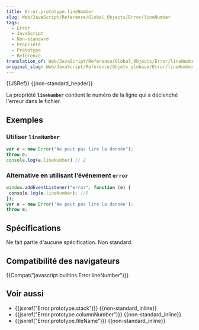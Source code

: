 ```yaml
---
title: Error.prototype.lineNumber
slug: Web/JavaScript/Reference/Global_Objects/Error/lineNumber
tags:
  - Error
  - JavaScript
  - Non-standard
  - Propriété
  - Prototype
  - Reference
translation_of: Web/JavaScript/Reference/Global_Objects/Error/lineNumber
original_slug: Web/JavaScript/Reference/Objets_globaux/Error/lineNumber
---
```

{{JSRef}} {{non-standard_header}}

La propriété **`lineNumber`** contient le numéro de la ligne qui a déclenché l'erreur dans le fichier.

## Exemples

### Utiliser `lineNumber`

```js
var e = new Error("Ne peut pas lire la donnée");
throw e;
console.log(e.lineNumber) // 2
```

### Alternative en utilisant l'événement `error`

```js
window.addEventListener("error", function (e) {
 console.log(e.lineNumber); //5
});
var e = new Error('Ne peut pas lire la donnée');
throw e;
```

## Spécifications

Ne fait partie d'aucune spécification. Non standard.

## Compatibilité des navigateurs

{{Compat("javascript.builtins.Error.lineNumber")}}

## Voir aussi

- {{jsxref("Error.prototype.stack")}} {{non-standard_inline}}
- {{jsxref("Error.prototype.columnNumber")}} {{non-standard_inline}}
- {{jsxref("Error.prototype.fileName")}} {{non-standard_inline}}
